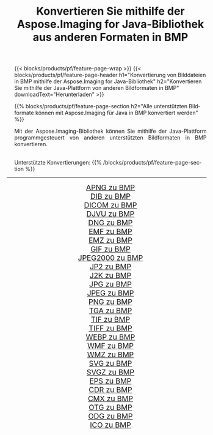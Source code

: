 ﻿---
title: Konvertieren Sie mithilfe der Aspose.Imaging for Java-Bibliothek aus anderen Formaten in BMP 
weight: 3920
url: /de/java/conversion/to/bmp/ 
lang: de
langdirlevel: 2
locales: zh-hans,ja,it,ru,de,es,fr,nl,id,lt,pl,pt,vi,tr,ko,zh-hant,ar,hi,th,sv,cs,uk,he
description: Mit Aspose.Imaging können Sie mithilfe von Java aus anderen Formaten in BMP konvertieren
---

{{< blocks/products/pf/feature-page-wrap >}}
{{< blocks/products/pf/feature-page-header h1="Konvertierung von Bilddateien in BMP mithilfe der Aspose.Imaging for Java-Bibliothek" h2="Konvertieren Sie mithilfe der Java-Plattform von anderen Bildformaten in BMP" downloadText="Herunterladen" >}}


{{% blocks/products/pf/feature-page-section  h2="Alle unterstützten Bildformate können mit Aspose.Imaging für Java in BMP konvertiert werden" %}}
<p align=justify>Mit der Aspose.Imaging-Bibliothek können Sie mithilfe der Java-Plattform programmgesteuert von anderen unterstützten Bildformaten in BMP konvertieren.</p>
<br/>
Unterstützte Konvertierungen:
{{% /blocks/products/pf/feature-page-section %}}
<div class="container-fluid productfamilypage bg-gray">
    <div class="convertypes bg-gray agp-content section">
        <div class="container">
		<hr style="margin-left:-20px;"/>
		<div class="row other-converters" style="gap: 10px;font-size: 19px;text-align:center;">
		    <div class='col-md-2 other-converter remove-lp remove-rp'><a href="/imaging/de/java/conversion/apng-to-bmp/" style="padding:15px;">APNG zu BMP</a></div>
<div class='col-md-2 other-converter remove-lp remove-rp'><a href="/imaging/de/java/conversion/dib-to-bmp/" style="padding:15px;">DIB zu BMP</a></div>
<div class='col-md-2 other-converter remove-lp remove-rp'><a href="/imaging/de/java/conversion/dicom-to-bmp/" style="padding:15px;">DICOM zu BMP</a></div>
<div class='col-md-2 other-converter remove-lp remove-rp'><a href="/imaging/de/java/conversion/djvu-to-bmp/" style="padding:15px;">DJVU zu BMP</a></div>
<div class='col-md-2 other-converter remove-lp remove-rp'><a href="/imaging/de/java/conversion/dng-to-bmp/" style="padding:15px;">DNG zu BMP</a></div>
<div class='col-md-2 other-converter remove-lp remove-rp'><a href="/imaging/de/java/conversion/emf-to-bmp/" style="padding:15px;">EMF zu BMP</a></div>
<div class='col-md-2 other-converter remove-lp remove-rp'><a href="/imaging/de/java/conversion/emz-to-bmp/" style="padding:15px;">EMZ zu BMP</a></div>
<div class='col-md-2 other-converter remove-lp remove-rp'><a href="/imaging/de/java/conversion/gif-to-bmp/" style="padding:15px;">GIF zu BMP</a></div>
<div class='col-md-2 other-converter remove-lp remove-rp'><a href="/imaging/de/java/conversion/jpeg2000-to-bmp/" style="padding:15px;">JPEG2000 zu BMP</a></div>
<div class='col-md-2 other-converter remove-lp remove-rp'><a href="/imaging/de/java/conversion/jp2-to-bmp/" style="padding:15px;">JP2 zu BMP</a></div>
<div class='col-md-2 other-converter remove-lp remove-rp'><a href="/imaging/de/java/conversion/j2k-to-bmp/" style="padding:15px;">J2K zu BMP</a></div>
<div class='col-md-2 other-converter remove-lp remove-rp'><a href="/imaging/de/java/conversion/jpg-to-bmp/" style="padding:15px;">JPG zu BMP</a></div>
<div class='col-md-2 other-converter remove-lp remove-rp'><a href="/imaging/de/java/conversion/jpeg-to-bmp/" style="padding:15px;">JPEG zu BMP</a></div>
<div class='col-md-2 other-converter remove-lp remove-rp'><a href="/imaging/de/java/conversion/png-to-bmp/" style="padding:15px;">PNG zu BMP</a></div>
<div class='col-md-2 other-converter remove-lp remove-rp'><a href="/imaging/de/java/conversion/tga-to-bmp/" style="padding:15px;">TGA zu BMP</a></div>
<div class='col-md-2 other-converter remove-lp remove-rp'><a href="/imaging/de/java/conversion/tif-to-bmp/" style="padding:15px;">TIF zu BMP</a></div>
<div class='col-md-2 other-converter remove-lp remove-rp'><a href="/imaging/de/java/conversion/tiff-to-bmp/" style="padding:15px;">TIFF zu BMP</a></div>
<div class='col-md-2 other-converter remove-lp remove-rp'><a href="/imaging/de/java/conversion/webp-to-bmp/" style="padding:15px;">WEBP zu BMP</a></div>
<div class='col-md-2 other-converter remove-lp remove-rp'><a href="/imaging/de/java/conversion/wmf-to-bmp/" style="padding:15px;">WMF zu BMP</a></div>
<div class='col-md-2 other-converter remove-lp remove-rp'><a href="/imaging/de/java/conversion/wmz-to-bmp/" style="padding:15px;">WMZ zu BMP</a></div>
<div class='col-md-2 other-converter remove-lp remove-rp'><a href="/imaging/de/java/conversion/svg-to-bmp/" style="padding:15px;">SVG zu BMP</a></div>
<div class='col-md-2 other-converter remove-lp remove-rp'><a href="/imaging/de/java/conversion/svgz-to-bmp/" style="padding:15px;">SVGZ zu BMP</a></div>
<div class='col-md-2 other-converter remove-lp remove-rp'><a href="/imaging/de/java/conversion/eps-to-bmp/" style="padding:15px;">EPS zu BMP</a></div>
<div class='col-md-2 other-converter remove-lp remove-rp'><a href="/imaging/de/java/conversion/cdr-to-bmp/" style="padding:15px;">CDR zu BMP</a></div>
<div class='col-md-2 other-converter remove-lp remove-rp'><a href="/imaging/de/java/conversion/cmx-to-bmp/" style="padding:15px;">CMX zu BMP</a></div>
<div class='col-md-2 other-converter remove-lp remove-rp'><a href="/imaging/de/java/conversion/otg-to-bmp/" style="padding:15px;">OTG zu BMP</a></div>
<div class='col-md-2 other-converter remove-lp remove-rp'><a href="/imaging/de/java/conversion/odg-to-bmp/" style="padding:15px;">ODG zu BMP</a></div>
<div class='col-md-2 other-converter remove-lp remove-rp'><a href="/imaging/de/java/conversion/ico-to-bmp/" style="padding:15px;">ICO zu BMP</a></div>
                </div>
        </div>
    </div>
</div>
<br/>

